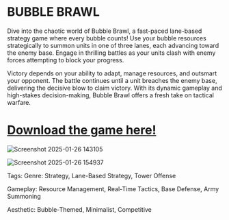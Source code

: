 # BUBBLE BRAWL

Dive into the chaotic world of Bubble Brawl, a fast-paced lane-based strategy game where every bubble counts! Use your bubble resources strategically to summon units in one of three lanes, each advancing toward the enemy base. Engage in thrilling battles as your units clash with enemy forces attempting to block your progress.

Victory depends on your ability to adapt, manage resources, and outsmart your opponent. The battle continues until a unit breaches the enemy base, delivering the decisive blow to claim victory. With its dynamic gameplay and high-stakes decision-making, Bubble Brawl offers a fresh take on tactical warfare.

# [Download the game here!](https://raffiesaurus.itch.io/bubble-brawl)

![Screenshot 2025-01-26 143105](https://github.com/user-attachments/assets/ca83208f-ca38-4f41-9234-52f6ff63ce63)

![Screenshot 2025-01-26 154937](https://github.com/user-attachments/assets/cf97ec26-24f1-485b-9e8e-b298b86444a2)

Tags:
Genre: Strategy, Lane-Based Strategy, Tower Offense

Gameplay: Resource Management, Real-Time Tactics, Base Defense, Army Summoning

Aesthetic: Bubble-Themed, Minimalist, Competitive
